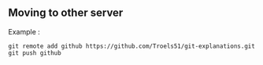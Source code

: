## Moving to other server
Example :
```
git remote add github https://github.com/Troels51/git-explanations.git
git push github
```